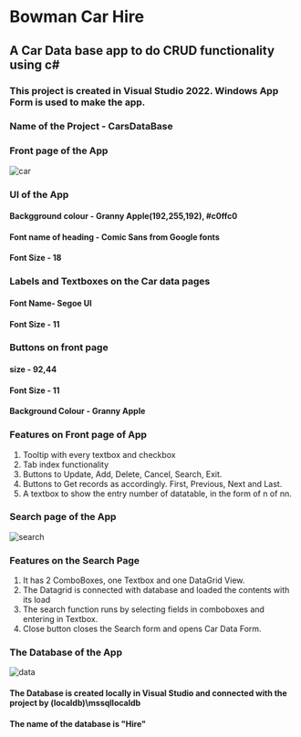 # Bowman Car Hire
## A Car Data base app to do CRUD functionality using c#
### This project is created in Visual Studio 2022. Windows App Form is used to make the app.

### Name of the Project - CarsDataBase

### Front page of the App
![car](https://user-images.githubusercontent.com/70952736/161056014-bf866fd6-5b01-4832-a7dd-c7f98615dea5.PNG)

### UI of the App

#### Backgground colour - Granny Apple(192,255,192), #c0ffc0
#### Font name of heading - Comic Sans from Google fonts
#### Font Size - 18

### Labels and Textboxes on the Car data pages
#### Font Name- Segoe UI
#### Font Size - 11

### Buttons on front page
#### size - 92,44
#### Font Size - 11
#### Background Colour - Granny Apple

### Features on Front page of App
1.  Tooltip with every textbox and checkbox
2.  Tab index functionality
3.  Buttons to Update, Add, Delete, Cancel, Search, Exit.
4.  Buttons to Get records as accordingly. First, Previous, Next and Last.
5.  A textbox to show the entry number of datatable, in the form of n of nn.

### Search page of the App
![search](https://user-images.githubusercontent.com/70952736/161056192-ebb0725a-2e86-4148-99dc-acbe0818a6f0.PNG)

### Features on the Search Page
1.  It has 2 ComboBoxes, one Textbox and one DataGrid View.
2.  The Datagrid is connected with database and loaded the contents with its load
3.  The search function runs by selecting fields in comboboxes and entering in Textbox.
4.  Close button closes the Search form and opens Car Data Form.

### The Database of the App
![data](https://user-images.githubusercontent.com/70952736/161056379-5e4fa071-a8df-4379-a554-9fad5a1c3b07.PNG)

#### The Database is created locally in Visual Studio and connected with the project by (localdb)\mssqllocaldb
#### The name of the database is "Hire"


